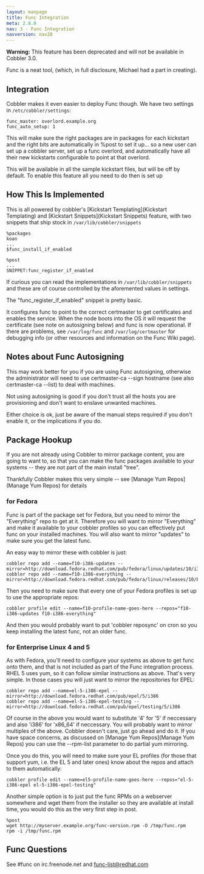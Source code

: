 ```yaml
---
layout: manpage
title: Func Integration
meta: 2.8.0
nav: 3 - Func Integration
navversion: nav28
---
```


<div class="alert alert-info alert-block">
    <b>Warning:</b> This feature has been deprecated and will not be available in Cobbler 3.0.
</div>

Func is a neat tool, (which, in full disclosure, Michael had a part in creating). 

## Integration

Cobbler makes it even easier to deploy Func though. We have two settings in `/etc/cobbler/settings`:

    func_master: overlord.example.org
    func_auto_setup: 1

This will make sure the right packages are in packages for each kickstart and the right bits are automatically in %post
to set it up... so a new user can set up a cobbler server, set up a func overlord, and automatically have all their new
kickstarts configurable to point at that overlord.

This will be available in all the sample kickstart files, but will be off by default. To enable this feature all you
need to do then is set up

## How This Is Implemented

This is all powered by cobbler's [Kickstart Templating](Kickstart Templating) and
[Kickstart Snippets](Kickstart Snippets) feature, with two snippets that ship stock in `/var/lib/cobbler/snippets`

    %packages
    koan
    ...
    $func_install_if_enabled 

    %post
    ...
    SNIPPET:func_register_if_enabled

If curious you can read the implementations in `/var/lib/cobbler/snippets` and these are of course controlled by the
aforemented values in settings.

The "func\_register\_if\_enabled" snippet is pretty basic.

It configures func to point to the correct certmaster to get certificates and enables the service. When the node boots
into the OS it will request the certificate (see note on autosigning below) and func is now operational. If there are
problems, see `/var/log/func` and `/var/log/certmaster` for debugging info (or other resources and information on the
Func Wiki page).

## Notes about Func Autosigning

This may work better for you if you are using Func autosigning, otherwise the administrator will need to use
certmaster-ca --sign hostname (see also certmaster-ca --list) to deal with machines.

Not using autosigning is good if you don't trust all the hosts you are provisioning and don't want to enslave unwanted
machines.

Either choice is ok, just be aware of the manual steps required if you don't enable it, or the implications if you do.

## Package Hookup

If you are not already using Cobbler to mirror package content, you are going to want to, so that you can make the func
packages available to your systems -- they are not part of the main install "tree".

Thankfully Cobbler makes this very simple -- see [Manage Yum Repos](Manage Yum Repos) for details

### for Fedora

Func is part of the package set for Fedora, but you need to mirror the "Everything" repo to get at it. Therefore you
will want to mirror "Everything" and make it available to your cobbler profiles so you can effectively put func on your
installed machines. You will also want to mirror "updates" to make sure you get the latest func.

An easy way to mirror these with cobbler is just:

    cobbler repo add --name=f10-i386-updates --mirror=http://download.fedora.redhat.com/pub/fedora/linux/updates/10/i386/
    cobbler repo add --name=f10-i386-everything --mirror=http://download.fedora.redhat.com/pub/fedora/linux/releases/10/Everything/i386/os/Packages/

Then you need to make sure that every one of your Fedora profiles is set up to use the appropriate repos:

    cobbler profile edit --name=f10-profile-name-goes-here --repos="f10-i386-updates f10-i386-everything"

And then you would probably want to put 'cobbler reposync' on cron so you keep installing the latest func, not an older func.

### for Enterprise Linux 4 and 5

As with Fedora, you'll need to configure your systems as above to get func onto them, and that is not included as part
of the Func integration process. RHEL 5 uses yum, so it can follow similar instructions as above. That's very simple. In
those cases you will just want to mirror the repositories for EPEL:

    cobbler repo add --name=el-5-i386-epel --mirror=http://download.fedora.redhat.com/pub/epel/5/i386
    cobbler repo add --name=el-5-i386-epel-testing --mirror=http://download.fedora.redhat.com/pub/epel/testing/5/i386 

Of course in the above you would want to substitute '4' for '5' if neccessary and also 'i386' for 'x86\_64' if
neccessary. You will probably want to mirror multiples of the above. Cobbler doesn't care, just go ahead and do it. If
you have space concerns, as discussed on [Manage Yum Repos](Manage Yum Repos) you can use the --rpm-list parameter to do
partial yum mirroring.

Once you do this, you will need to make sure your EL profiles (for those that support yum, i.e. the EL 5 and later ones)
know about the repos and attach to them automatically:

    cobbler profile edit --name=el5-profile-name-goes-here --repos="el-5-i386-epel el-5-i386-epel-testing"

Another simple option is to just put the func RPMs on a webserver somewhere and wget them from the installer so they are
available at install time, you would do this as the very first step in post.

    %post
    wget http://myserver.example.org/func-version.rpm -O /tmp/func.rpm
    rpm -i /tmp/func.rpm 

## Func Questions

See \#func on irc.freenode.net and func-list@redhat.com

